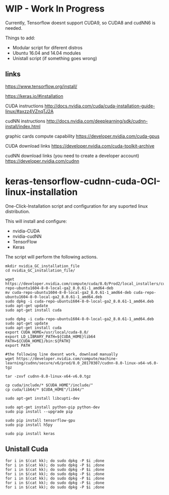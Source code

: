 # WIP - Work In Progress
Currently, Tensorflow doesnt support CUDA9, so CUDA8 and cudNN6 is needed.

Things to add:
* Modular script for diferent distros
* Ubuntu 16.04 and 14.04 modules
* Unistall script (if something goes wrong)

## links

https://www.tensorflow.org/install/

https://keras.io/#installation

CUDA instructions http://docs.nvidia.com/cuda/cuda-installation-guide-linux/#axzz4VZnqTJ2A

cudNN instructions http://docs.nvidia.com/deeplearning/sdk/cudnn-install/index.html

graphic cards compute capability https://developer.nvidia.com/cuda-gpus

CUDA download links https://developer.nvidia.com/cuda-toolkit-archive

cudNN download links (you need to create a developer account) https://developer.nvidia.com/cudnn


# keras-tensorflow-cudnn-cuda-OCI-linux-installation
One-Click-Installation script and configuration for any suported linux distribution.

This will install and configure:
* nvidia-CUDA
* nvidia-cudNN
* TensorFlow
* Keras

The script will perform the following actions.
```
mkdir nvidia_GC_installation_file
cd nvidia_GC_installation_file/

wget https://developer.nvidia.com/compute/cuda/8.0/Prod2/local_installers/cuda-repo-ubuntu1604-8-0-local-ga2_8.0.61-1_amd64-deb
mv cuda-repo-ubuntu1604-8-0-local-ga2_8.0.61-1_amd64-deb cuda-repo-ubuntu1604-8-0-local-ga2_8.0.61-1_amd64.deb 
sudo dpkg -i cuda-repo-ubuntu1604-8-0-local-ga2_8.0.61-1_amd64.deb 
sudo apt-get update
sudo apt-get install cuda

sudo dpkg -i cuda-repo-ubuntu1604-8-0-local-ga2_8.0.61-1_amd64.deb 
sudo apt-get update
sudo apt-get install cuda
export CUDA_HOME=/usr/local/cuda-8.0/
export LD_LIBRARY_PATH=${CUDA_HOME}lib64 
PATH=${CUDA_HOME}/bin:${PATH} 
export PATH 

#the following line doesnt work, download manually
wget https://developer.nvidia.com/compute/machine-learning/cudnn/secure/v6/prod/8.0_20170307/cudnn-8.0-linux-x64-v6.0-tgz

tar -zxvf cudnn-8.0-linux-x64-v6.0.tgz 

cp cuda/include/* $CUDA_HOME"/include/"
cp cuda/lib64/* $CUDA_HOME"/lib64/"

sudo apt-get install libcupti-dev

sudo apt-get install python-pip python-dev
sudo pip install --upgrade pip

sudo pip install tensorflow-gpu
sudo pip install h5py

sudo pip install keras

```

## Unistall Cuda
```
for i in $(cat kk); do sudo dpkg -P $i ;done 
for i in $(cat kk); do sudo dpkg -P $i ;done
for i in $(cat kk); do sudo dpkg -P $i ;done 
for i in $(cat kk); do sudo dpkg -P $i ;done 
for i in $(cat kk); do sudo dpkg -P $i ;done 
for i in $(cat kk); do sudo dpkg -P $i ;done 
for i in $(cat kk); do sudo dpkg -P $i ;done 
```
